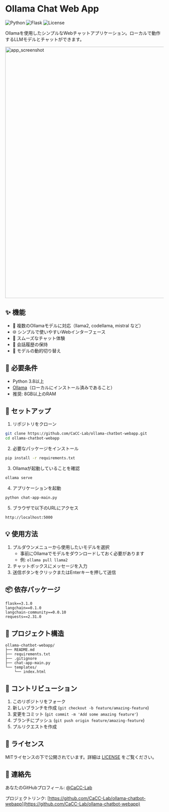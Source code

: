 # Ollama Chat Web App

![Python](https://img.shields.io/badge/Python-3.8%2B-blue)
![Flask](https://img.shields.io/badge/Flask-3.1.0-green)
![License](https://img.shields.io/badge/license-MIT-blue.svg)

Ollamaを使用したシンプルなWebチャットアプリケーション。ローカルで動作するLLMモデルとチャットができます。

<img width="800" alt="app_screenshot" src="docs/images/screenshot.png">

## ✨ 機能

- 🤖 複数のOllamaモデルに対応（llama2, codellama, mistral など）
- 🌐 シンプルで使いやすいWebインターフェース
- 💬 スムーズなチャット体験
- 📝 会話履歴の保持
- 🔄 モデルの動的切り替え

## 🔧 必要条件

- Python 3.8以上
- [Ollama](https://ollama.ai/)（ローカルにインストール済みであること）
- 推奨: 8GB以上のRAM

## 🚀 セットアップ

1. リポジトリをクローン
```bash
git clone https://github.com/CaCC-Lab/ollama-chatbot-webapp.git
cd ollama-chatbot-webapp
```

2. 必要なパッケージをインストール
```bash
pip install -r requirements.txt
```

3. Ollamaが起動していることを確認
```bash
ollama serve
```

4. アプリケーションを起動
```bash
python chat-app-main.py
```

5. ブラウザで以下のURLにアクセス
```
http://localhost:5000
```

## 💡 使用方法

1. プルダウンメニューから使用したいモデルを選択
   - 事前にOllamaでモデルをダウンロードしておく必要があります
   - 例: `ollama pull llama2`
2. チャットボックスにメッセージを入力
3. 送信ボタンをクリックまたはEnterキーを押して送信

## 📦 依存パッケージ

```text
flask==3.1.0
langchain==0.1.0
langchain-community==0.0.10
requests==2.31.0
```

## 📁 プロジェクト構造

```
ollama-chatbot-webapp/
├── README.md
├── requirements.txt
├── .gitignore
├── chat-app-main.py
└── templates/
    └── index.html
```

## 🤝 コントリビューション

1. このリポジトリをフォーク
2. 新しいブランチを作成 (`git checkout -b feature/amazing-feature`)
3. 変更をコミット (`git commit -m 'Add some amazing feature'`)
4. ブランチにプッシュ (`git push origin feature/amazing-feature`)
5. プルリクエストを作成

## 📝 ライセンス

MITライセンスの下で公開されています。詳細は [LICENSE](LICENSE) をご覧ください。

## 📧 連絡先

あなたのGitHubプロフィール: [@CaCC-Lab](https://github.com/CaCC-Lab)

プロジェクトリンク: [https://github.com/CaCC-Lab/ollama-chatbot-webapp](https://github.com/CaCC-Lab/ollama-chatbot-webapp)
